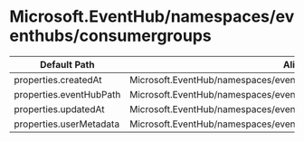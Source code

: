 # Microsoft.EventHub/namespaces/eventhubs/consumergroups

| Default Path | Alias |
|---|---|
| properties.createdAt | Microsoft.EventHub/namespaces/eventhubs/consumergroups/createdAt |
| properties.eventHubPath | Microsoft.EventHub/namespaces/eventhubs/consumergroups/eventHubPath |
| properties.updatedAt | Microsoft.EventHub/namespaces/eventhubs/consumergroups/updatedAt |
| properties.userMetadata | Microsoft.EventHub/namespaces/eventhubs/consumergroups/userMetadata |

